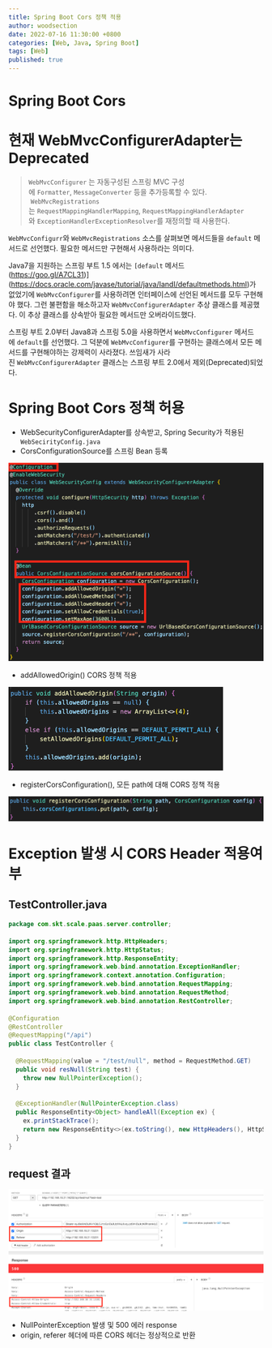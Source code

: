 ```yaml
---
title: Spring Boot Cors 정책 적용
author: woodsection
date: 2022-07-16 11:30:00 +0800
categories: [Web, Java, Spring Boot]
tags: [Web]
published: true
---
```


# Spring Boot Cors

# 현재 WebMvcConfigurerAdapter는 Deprecated

> `WebMvcConfigurer` 는 자동구성된 스프링 MVC 구성에 `Formatter`, `MessageConverter` 등을 추가등록할 수 있다.
 `WebMvcRegistrations`는 `RequestMappingHandlerMapping`, `RequestMappingHandlerAdapter`와 `ExceptionHandlerExceptionResolver`를 재정의할 때 사용한다.

`WebMvcConfigurr`와 `WebMvcRegistrations` 소스를 살펴보면 메서드들을 `default` 메서드로 선언했다. 필요한 메서드만 구현해서 사용하라는 의미다. 

Java7을 지원하는 스프링 부트 1.5 에서는 `[default` 메서드(https://goo.gl/A7CL31)](https://docs.oracle.com/javase/tutorial/java/IandI/defaultmethods.html)가 없었기에 `WebMvcConfigurer`를 사용하려면 인터페이스에 선언된 메서드를 모두 구현해야 했다. 그런 불편함을 해소하고자 `WebMvcConfigurerAdapter` 추상 클래스를 제공했다. 이 추상 클래스를 상속받아 필요한 메서드만 오버라이드했다.

스프링 부트 2.0부터 Java8과 스프링 5.0을 사용하면서 `WebMvcConfigurer` 메서드에 `default`를 선언했다. 그 덕분에 `WebMvcConfigurer`를 구현하는 클래스에서 모든 메서드를 구현해야하는 강제력이 사라졌다. 쓰임새가 사라진 `WebMvcConfigurerAdapter` 클래스는 스프링 부트 2.0에서 제외(Deprecated)되었다.
> 

# Spring Boot Cors 정책 허용

- WebSecurityConfigurerAdapter를 상속받고, Spring Security가 적용된 `WebSecirityConfig.java`
- CorsConfigurationSource를 스프링 Bean 등록

![Untitled](/assets/img/2022-07-16-spring_boot_cors/Untitled.png)

- addAllowedOrigin() CORS 정책 적용

![Untitled](/assets/img/2022-07-16-spring_boot_cors/Untitled%201.png)

- registerCorsConfiguration(), 모든 path에 대해 CORS 정책 적용

![Untitled](/assets/img/2022-07-16-spring_boot_cors/Untitled%202.png)

# Exception 발생 시 CORS Header 적용여부

## TestController.java

```java
package com.skt.scale.paas.server.controller;

import org.springframework.http.HttpHeaders;
import org.springframework.http.HttpStatus;
import org.springframework.http.ResponseEntity;
import org.springframework.web.bind.annotation.ExceptionHandler;
import org.springframework.context.annotation.Configuration;
import org.springframework.web.bind.annotation.RequestMapping;
import org.springframework.web.bind.annotation.RequestMethod;
import org.springframework.web.bind.annotation.RestController;

@Configuration
@RestController
@RequestMapping("/api")
public class TestController {

  @RequestMapping(value = "/test/null", method = RequestMethod.GET)
  public void resNull(String test) {
    throw new NullPointerException();
  }

  @ExceptionHandler(NullPointerException.class)
  public ResponseEntity<Object> handleAll(Exception ex) {
    ex.printStackTrace();
    return new ResponseEntity<>(ex.toString(), new HttpHeaders(), HttpStatus.INTERNAL_SERVER_ERROR);
  }
}
```

## request 결과

![Untitled](/assets/img/2022-07-16-spring_boot_cors/Untitled%203.png)

- NullPointerException 발생 및 500 에러 response
- origin, referer 헤더에 따른 CORS 헤더는 정상적으로 반환